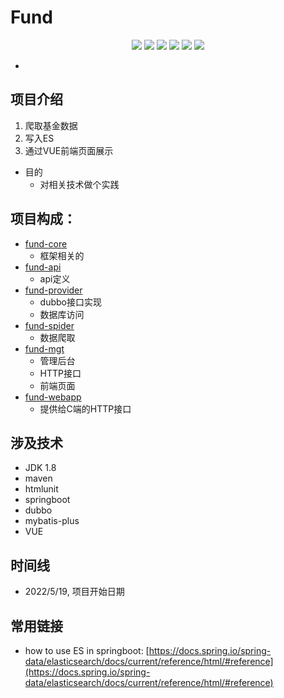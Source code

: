 # Fund

<p align="center">
<a href="https://github.com/futaosmile"><img src="https://img.shields.io/badge/Author-futao-orange.svg"></a>
<a href="https://gitee.com/futaosmile/fund"><img src="https://gitee.com/futaosmile/fund/badge/star.svg"></a>
<a href="https://gitee.com/futaosmile/fund"><img src="https://gitee.com/futaosmile/fund/badge/fork.svg"></a>
<img src="https://img.shields.io/github/followers/futaosmile?style=social">
<img src="https://img.shields.io/github/commit-activity/w/futaosmile/fund">
<img src="https://img.shields.io/github/languages/top/futaosmile/fund">
</p>

-

## 项目介绍

1. 爬取基金数据
2. 写入ES
3. 通过VUE前端页面展示

- 目的
  - 对相关技术做个实践

## 项目构成：

- [fund-core](./fund-core)
  - 框架相关的
- [fund-api](./fund-api)
  - api定义
- [fund-provider](./fund-provider)
  - dubbo接口实现
  - 数据库访问
- [fund-spider](./fund-spider)
  - 数据爬取
- [fund-mgt](./fund-mgt)
  - 管理后台
  - HTTP接口
  - 前端页面
- [fund-webapp](./fund-webapp)
  - 提供给C端的HTTP接口

## 涉及技术

- JDK 1.8
- maven
- htmlunit
- springboot
- dubbo
- mybatis-plus
- VUE

## 时间线

- 2022/5/19, 项目开始日期

## 常用链接

- how to use ES in
  springboot: [https://docs.spring.io/spring-data/elasticsearch/docs/current/reference/html/#reference](https://docs.spring.io/spring-data/elasticsearch/docs/current/reference/html/#reference)
